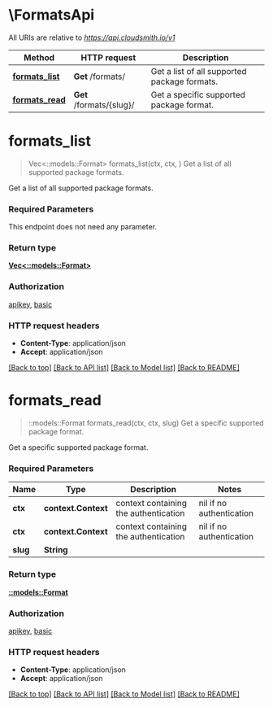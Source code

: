 # \FormatsApi

All URIs are relative to *https://api.cloudsmith.io/v1*

Method | HTTP request | Description
------------- | ------------- | -------------
[**formats_list**](FormatsApi.md#formats_list) | **Get** /formats/ | Get a list of all supported package formats.
[**formats_read**](FormatsApi.md#formats_read) | **Get** /formats/{slug}/ | Get a specific supported package format.


# **formats_list**
> Vec<::models::Format> formats_list(ctx, ctx, )
Get a list of all supported package formats.

Get a list of all supported package formats.

### Required Parameters
This endpoint does not need any parameter.

### Return type

[**Vec<::models::Format>**](Format.md)

### Authorization

[apikey](../README.md#apikey), [basic](../README.md#basic)

### HTTP request headers

 - **Content-Type**: application/json
 - **Accept**: application/json

[[Back to top]](#) [[Back to API list]](../README.md#documentation-for-api-endpoints) [[Back to Model list]](../README.md#documentation-for-models) [[Back to README]](../README.md)

# **formats_read**
> ::models::Format formats_read(ctx, ctx, slug)
Get a specific supported package format.

Get a specific supported package format.

### Required Parameters

Name | Type | Description  | Notes
------------- | ------------- | ------------- | -------------
 **ctx** | **context.Context** | context containing the authentication | nil if no authentication
 **ctx** | **context.Context** | context containing the authentication | nil if no authentication
  **slug** | **String**|  | 

### Return type

[**::models::Format**](Format.md)

### Authorization

[apikey](../README.md#apikey), [basic](../README.md#basic)

### HTTP request headers

 - **Content-Type**: application/json
 - **Accept**: application/json

[[Back to top]](#) [[Back to API list]](../README.md#documentation-for-api-endpoints) [[Back to Model list]](../README.md#documentation-for-models) [[Back to README]](../README.md)

